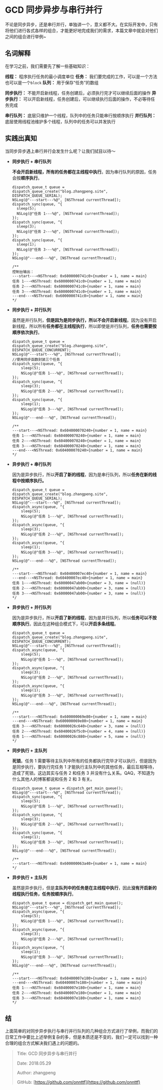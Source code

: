 # GCD 同步异步与串行并行

不论是同步异步，还是串行并行，单独讲一个，意义都不大。在实际开发中，只有将他们进行各式各样的组合，才能更好地完成我们的需求，本篇文章中就会对他们之间的组合进行举例~

## 名词解释

在学习之前，我们需要先了解一些基础知识：

**线程：** 程序执行任务的最小调度单位 **任务：** 我们要完成的工作，可以是一个方法也可以是一个`block` **队列：** 用于保存“任务”的数组

**同步执行：** 不能开启新线程，任务创建后，必须执行完才可以继续后面的操作 **异步执行：** 可以开启新线程，任务创建后，可以继续执行后面的操作，不必等待任务完成

**串行队列：** 底层只维护一个线程，队列中的任务只能串行按顺序执行 **并行队列：** 底层使用线程池维护多个线程，队列中的任务可以并发执行

## 实践出真知

当同步异步遇上串行并行会发生什么呢？让我们拭目以待～

* **同步执行 + 串行队列**

  **不会开启新线程，所有的任务都在主线程中执行**。因为串行队列的原因，任务会按**顺序执行**。

  ```objc
  dispatch_queue_t queue = dispatch_queue_create("blog.zhangpeng.site", DISPATCH_QUEUE_SERIAL);
  NSLog(@"---start---%@", [NSThread currentThread]);
  dispatch_sync(queue, ^{
    sleep(5);
    NSLog(@"任务 1---%@", [NSThread currentThread]);
  });
  dispatch_sync(queue, ^{
    sleep(3);
    NSLog(@"任务 2---%@", [NSThread currentThread]);
  });
  dispatch_sync(queue, ^{
    sleep(1);
    NSLog(@"任务 3---%@", [NSThread currentThread]);
  });
  NSLog(@"---end---%@", [NSThread currentThread]);

  /**
  控制台输出：
  ---start---<NSThread: 0x6000000741c0>{number = 1, name = main}
  任务 1---<NSThread: 0x6000000741c0>{number = 1, name = main}
  任务 2---<NSThread: 0x6000000741c0>{number = 1, name = main}
  任务 3---<NSThread: 0x6000000741c0>{number = 1, name = main}
  ---end---<NSThread: 0x6000000741c0>{number = 1, name = main}
  */
  ```

* **同步执行 + 并行队列**

  虽然是并行队列，**但是因为是同步执行，所以不会开启新线程**。因为没有开启新线程，所以所有**任务都在主线程执行**，所以即使是并行队列，**任务也需要按顺序依次执行**。

  ```objc
  dispatch_queue_t queue = dispatch_queue_create("blog.zhangpeng.site", DISPATCH_QUEUE_CONCURRENT);
  NSLog(@"---start---%@", [NSThread currentThread]);
  //使用同步函数封装三个任务
  dispatch_sync(queue, ^{
      sleep(5);
      NSLog(@"任务 1---%@", [NSThread currentThread]);
  });
  dispatch_sync(queue, ^{
      sleep(3);
      NSLog(@"任务 2---%@", [NSThread currentThread]);
  });
  dispatch_sync(queue, ^{
      sleep(1);
      NSLog(@"任务 3---%@", [NSThread currentThread]);
  });
  NSLog(@"---end---%@", [NSThread currentThread]);

  /**
  ---start---<NSThread: 0x604000070240>{number = 1, name = main}
  任务 1---<NSThread: 0x604000070240>{number = 1, name = main}
  任务 2---<NSThread: 0x604000070240>{number = 1, name = main}
  任务 3---<NSThread: 0x604000070240>{number = 1, name = main}
  ---end---<NSThread: 0x604000070240>{number = 1, name = main}
  */
  ```

* **异步执行 + 串行队列**

  因为是异步执行，所以**开启了新的线程**，因为是串行队列，所以**任务在新的线程中按顺序执行。**

  ```objc
  dispatch_queue_t queue = dispatch_queue_create("blog.zhangpeng.site", DISPATCH_QUEUE_SERIAL);
  NSLog(@"---start---%@", [NSThread currentThread]);
  dispatch_async(queue, ^{
      sleep(5);
      NSLog(@"任务 1---%@", [NSThread currentThread]);
  });
  dispatch_async(queue, ^{
      sleep(3);
      NSLog(@"任务 2---%@", [NSThread currentThread]);
  });
  dispatch_async(queue, ^{
      sleep(1);
      NSLog(@"任务 3---%@", [NSThread currentThread]);
  });
  NSLog(@"---end---%@", [NSThread currentThread]);

  /**
  ---start---<NSThread: 0x60400007ec40>{number = 1, name = main}
  ---end---<NSThread: 0x60400007ec40>{number = 1, name = main}
  任务 1---<NSThread: 0x60000047ab00>{number = 3, name = (null)}
  任务 2---<NSThread: 0x60000047ab00>{number = 3, name = (null)}
  任务 3---<NSThread: 0x60000047ab00>{number = 3, name = (null)}
  */
  ```

* **异步执行 + 并行队列**

  因为是异步执行，所以**开启了新的线程**，因为是并行队列，所以**任务可以不按顺序执行**。因此在这种组合模式下，可以**开启多条线程**。

  ```objc
  dispatch_queue_t queue = dispatch_queue_create("blog.zhangpeng.site", DISPATCH_QUEUE_CONCURRENT);
  NSLog(@"---start---%@", [NSThread currentThread]);
  dispatch_async(queue, ^{
      sleep(5);
      NSLog(@"任务 1---%@", [NSThread currentThread]);
  });
  dispatch_async(queue, ^{
      sleep(3);
      NSLog(@"任务 2---%@", [NSThread currentThread]);
  });
  dispatch_async(queue, ^{
      sleep(1);
      NSLog(@"任务 3---%@", [NSThread currentThread]);
  });
  NSLog(@"---end---%@", [NSThread currentThread]);

  /**
  ---start---<NSThread: 0x600000069e80>{number = 1, name = main}
  ---end---<NSThread: 0x600000069e80>{number = 1, name = main}
  任务 3---<NSThread: 0x60000026c640>{number = 3, name = (null)}
  任务 2---<NSThread: 0x60400026f5c0>{number = 4, name = (null)}
  任务 1---<NSThread: 0x60000026c880>{number = 5, name = (null)}
  */
  ```

* **同步执行 + 主队列**

  **死锁**。任务 1 需要等待主队列中所有的任务都执行完毕才可以执行，但是因为是同步执行，要执行完任务 1 才能执行主队列中的其他任务，最后互相等待，造成了死锁。这边其实与任务 2 和任务 3 并没有什么关系。QAQ，不知道为什么其他人的博客都说和任务 2 和 3 有关。

  ```objc
  dispatch_queue_t queue = dispatch_get_main_queue();
  NSLog(@"---start---%@", [NSThread currentThread]);
  dispatch_sync(queue, ^{
      sleep(5);
      NSLog(@"任务 1---%@", [NSThread currentThread]);
  });
  dispatch_sync(queue, ^{
      sleep(3);
      NSLog(@"任务 2---%@", [NSThread currentThread]);
  });
  dispatch_sync(queue, ^{
      sleep(1);
      NSLog(@"任务 3---%@", [NSThread currentThread]);
  });
  NSLog(@"---end---%@", [NSThread currentThread]);

  /**
  ---start---<NSThread: 0x600000063a40>{number = 1, name = main}
  */
  ```

* **异步执行 + 主队列**

  虽然是异步执行，但是**主队列中的任务是在主线程中执行**，因此**没有开启新的线程执行任务，任务按顺序执行**。

  ```objc
  dispatch_queue_t queue = dispatch_get_main_queue();
  NSLog(@"---start---%@", [NSThread currentThread]);
  dispatch_async(queue, ^{
      sleep(5);
      NSLog(@"任务 1---%@", [NSThread currentThread]);
  });
  dispatch_async(queue, ^{
      sleep(3);
      NSLog(@"任务 2---%@", [NSThread currentThread]);
  });
  dispatch_async(queue, ^{
      sleep(1);
      NSLog(@"任务 3---%@", [NSThread currentThread]);
  });
  NSLog(@"---end---%@", [NSThread currentThread]);

  /**
  ---start---<NSThread: 0x60400007e180>{number = 1, name = main}
  ---end---<NSThread: 0x60400007e180>{number = 1, name = main}
  任务 1---<NSThread: 0x60400007e180>{number = 1, name = main}
  任务 2---<NSThread: 0x60400007e180>{number = 1, name = main}
  任务 3---<NSThread: 0x60400007e180>{number = 1, name = main}
  */
  ```

## 结

上面简单的对同步异步执行与串行并行队列的几种组合方式进行了举例，而我们的日常工作中要比上述举例复杂的多，但是本质还是不变的，我们一定可以找到一种合理的组合方式解决我们遇上的问题的。

> Title: GCD 同步异步与串行并行
>
> Date: 2018.05.29
>
> Author: zhangpeng
>
> GitHub: [https://github.com/onnttf](https://github.com/onnttf)
